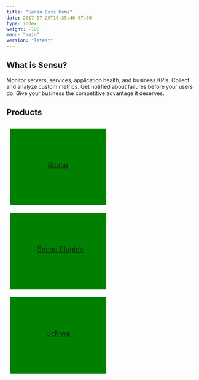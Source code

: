 ```yaml
---
title: "Sensu Docs Home"
date: 2017-07-20T16:35:46-07:00
type: index
weight: -100
menu: "main"
version: "latest"
---
```


## What is Sensu?
Monitor servers, services, application health, and business KPIs. Collect and analyze custom metrics. Get notified about failures before your users do. Give your business the competitive advantage it deserves.

## Products
<!-- TODO: move this out into its own stylesheet and make better in general -->
<div style="margin-top: 20px; display: block;">
    <div style="height: 200px; width: 250px; margin: 10px; display: inline-block;position: relative; background: green;">
        <a style="display: table-cell; position: absolute;top: 42%;left: 39%; font-size: 18px;" href="/sensu/">Sensu</a>
    </div>
    <div style="height: 200px; width: 250px; margin: 10px; display: inline-block;position:relative; background: green;">
        <a style="display: table-cell; position: absolute;top: 42%;left: 28%; font-size: 18px;" href="/sensu-plugins/">Sensu Plugins</a>
    </div>
    <div style="height: 200px; width: 250px; margin: 10px; display: inline-block;position:relative; background: green;">
        <a style="display: table-cell; position: absolute;top: 42%;left: 37%; font-size: 18px;" href="/uchiwa/">Uchiwa</a>
    </div>
</div>
